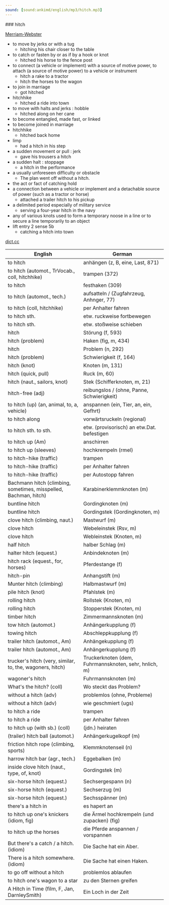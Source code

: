 ```yaml
---
sound: [sound:ankimd/english/mp3/hitch.mp3]
---
```


\### hitch

[Merriam-Webster](https://www.merriam-webster.com/dictionary/hitch)

- to move by jerks or with a tug
    - hitching his chair closer to the table
- to catch or fasten by or as if by a hook or knot
    - hitched his horse to the fence post
- to connect (a vehicle or implement) with a source of motive power, to attach (a source of motive power) to a vehicle or instrument
    - hitch a rake to a tractor
    - hitch the horses to the wagon
- to join in marriage
    - got hitched
- hitchhike
    - hitched a ride into town
- to move with halts and jerks : hobble
    - hitched along on her cane
- to become entangled, made fast, or linked
- to become joined in marriage
- hitchhike
    - hitched back home
- limp
    - had a hitch in his step
- a sudden movement or pull : jerk
    - gave his trousers a hitch
- a sudden halt : stoppage
    - a hitch in the performance
- a usually unforeseen difficulty or obstacle
    - The plan went off without a hitch.
- the act or fact of catching hold
- a connection between a vehicle or implement and a detachable source of power (such as a tractor or horse)
    - attached a trailer hitch to his pickup
- a delimited period especially of military service
    - serving a four-year hitch in the navy
- any of various knots used to form a temporary noose in a line or to secure a line temporarily to an object
- lift entry 2 sense 5b
    - catching a hitch into town

[dict.cc](https://www.dict.cc/hitch)

| English        | German       |
| -------------- | ------------ |
| to hitch | anhängen (z, B, eine, Last, 871) |
| to hitch (automot., TrVocab., coll, hitchhike) | trampen (372) |
| to hitch | festhaken (309) |
| to hitch (automot., tech.) | aufsatteln / (Zugfahrzeug, Anhnger, 77) |
| to hitch (coll, hitchhike) | per Anhalter fahren |
| to hitch sth. | etw. ruckweise fortbewegen |
| to hitch sth. | etw. stoßweise schieben |
| hitch | Störung (f, 593) |
| hitch (problem) | Haken (fig, m, 434) |
| hitch | Problem (n, 292) |
| hitch (problem) | Schwierigkeit (f, 164) |
| hitch (knot) | Knoten (m, 131) |
| hitch (quick, pull) | Ruck (m, 60) |
| hitch (naut., sailors, knot) | Stek (Schifferknoten, m, 21) |
| hitch-free (adj) | reibungslos / (ohne, Panne, Schwierigkeit) |
| to hitch (up) (an, animal, to, a, vehicle) | anspannen (ein, Tier, an, ein, Gefhrt) |
| to hitch along | vorwärtsruckeln (regional) |
| to hitch sth. to sth. | etw. (provisorisch) an etw.Dat. befestigen |
| to hitch up (Am) | anschirren |
| to hitch up (sleeves) | hochkrempeln (rmel) |
| to hitch-hike (traffic) | trampen |
| to hitch-hike (traffic) | per Anhalter fahren |
| to hitch-hike (traffic) | per Autostopp fahren |
| Bachmann hitch (climbing, sometimes, misspelled, Bachman, hitch) | Karabinerklemmknoten (m) |
| buntline hitch | Gordingknoten (m) |
| buntline hitch | Gordingstek (Gordingknoten, m) |
| clove hitch (climbing, naut.) | Mastwurf (m) |
| clove hitch | Webeleinstek (Rsv, m) |
| clove hitch | Webleinstek (Knoten, m) |
| half hitch | halber Schlag (m) |
| halter hitch (equest.) | Anbindeknoten (m) |
| hitch rack (equest., for, horses) | Pferdestange (f) |
| hitch-pin | Anhangstift (m) |
| Munter hitch (climbing) | Halbmastwurf (m) |
| pile hitch (knot) | Pfahlstek (m) |
| rolling hitch | Rollstek (Knoten, m) |
| rolling hitch | Stopperstek (Knoten, m) |
| timber hitch | Zimmermannsknoten (m) |
| tow hitch (automot.) | Anhängerkupplung (f) |
| towing hitch | Abschleppkupplung (f) |
| trailer hitch (automot., Am) | Anhängekupplung (f) |
| trailer hitch (automot., Am) | Anhängerkupplung (f) |
| trucker's hitch (very, similar, to, the, wagoners, hitch) | Truckerknoten (dem, Fuhrmannsknoten, sehr, hnlich, m) |
| wagoner's hitch | Fuhrmannsknoten (m) |
| What's the hitch? (coll) | Wo steckt das Problem? |
| without a hitch (adv) | problemlos (ohne, Probleme) |
| without a hitch (adv) | wie geschmiert (ugs) |
| to hitch a ride | trampen |
| to hitch a ride | per Anhalter fahren |
| to hitch up (with sb.) (coll) | (jdn.) heiraten |
| (trailer) hitch ball (automot.) | Anhängerkugelkopf (m) |
| friction hitch rope (climbing, sports) | Klemmknotenseil (n) |
| harrow hitch bar (agr., tech.) | Eggebalken (m) |
| inside clove hitch (naut., type, of, knot) | Gordingstek (m) |
| six-horse hitch (equest.) | Sechsergespann (n) |
| six-horse hitch (equest.) | Sechserzug (m) |
| six-horse hitch (equest.) | Sechsspänner (m) |
| there's a hitch in | es hapert an |
| to hitch up one's knickers (idiom, fig) | die Ärmel hochkrempeln (und zupacken) (fig) |
| to hitch up the horses | die Pferde anspannen / vorspannen |
| But there's a catch / a hitch. (idiom) | Die Sache hat ein Aber. |
| There is a hitch somewhere. (idiom) | Die Sache hat einen Haken. |
| to go off without a hitch | problemlos ablaufen |
| to hitch one's wagon to a star | zu den Sternen greifen |
| A Hitch in Time (film, F, Jan, DarnleySmith) | Ein Loch in der Zeit |
